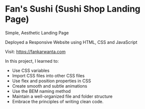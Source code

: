 # Fan's Sushi (Sushi Shop Landing Page)

Simple, Aesthetic Landing Page

Deployed a Responsive Website using HTML, CSS and JavaScript

Visit: https://fankarwanta.com

In this project, I learned to:
- Use CSS variables
- Import CSS files into other CSS files
- Use flex and position properties in CSS
- Create smooth and subtle animations
- Use the BEM naming method
- Maintain a well-organized file and folder structure
-  Embrace the principles of writing clean code.
